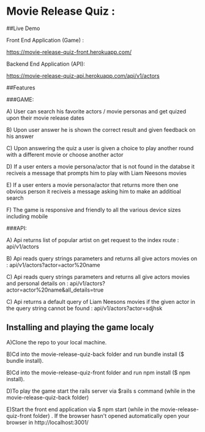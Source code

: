 # Movie Release Quiz :

##Live Demo

Front End Application (Game) :

https://movie-release-quiz-front.herokuapp.com/

Backend End Application (API):

https://movie-release-quiz-api.herokuapp.com/api/v1/actors

##Features

###GAME:

A) User can search his favorite actors / movie personas and get quized upon their movie release dates

B) Upon user answer he is shown the correct result and given feedback on his answer

C) Upon answering the quiz a user is given a choice to play another round with a different movie or choose another actor

D) If a user enters a movie persona/actor that is not found in the databse it reciveis a message that prompts him to play with Liam Neesons movies

E) If a user enters a movie persona/actor that returns more then one obvious person it reciveis a message asking him to make an additioal search

F) The game is responsive and friendly to all the various device sizes including mobile

###API:

A) Api returns list of popular artist on get request to the index route : api/v1/actors

B) Api reads query strings parameters and returns all give actors movies on : api/v1/actors?actor=actor%20name

C) Api reads query strings parameters and returns all give actors movies and personal details on : api/v1/actors?actor=actor%20name&all_details=true

C) Api returns a default query of Liam Neesons movies if the given actor in the query string cannot be found : api/v1/actors?actor=sdjhsk

## Installing and playing the game localy 

A)Clone the repo to your local machine.

B)Cd into the movie-release-quiz-back folder and run bundle install ($ bundle install).

B)Cd into the movie-release-quiz-front folder and run npm install ($ npm install).

D)To play the game start the rails server via $rails s command (while in the movie-release-quiz-back folder) 

E)Start the front end application via $ npm start (while in the movie-release-quiz-front folder) . If the browser hasn't opened automatically open your browser in http://localhost:3001/

